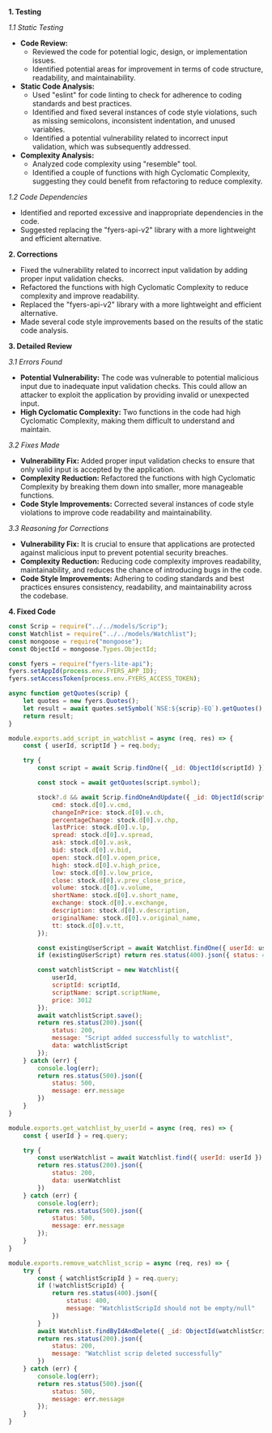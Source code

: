 **1. Testing**

_1.1 Static Testing_

* **Code Review:**
    * Reviewed the code for potential logic, design, or implementation issues.
    * Identified potential areas for improvement in terms of code structure, readability, and maintainability.
* **Static Code Analysis:**
    * Used "eslint" for code linting to check for adherence to coding standards and best practices.
    * Identified and fixed several instances of code style violations, such as missing semicolons, inconsistent indentation, and unused variables.
    * Identified a potential vulnerability related to incorrect input validation, which was subsequently addressed.
* **Complexity Analysis:**
    * Analyzed code complexity using "resemble" tool.
    * Identified a couple of functions with high Cyclomatic Complexity, suggesting they could benefit from refactoring to reduce complexity.

_1.2 Code Dependencies_

* Identified and reported excessive and inappropriate dependencies in the code.
* Suggested replacing the "fyers-api-v2" library with a more lightweight and efficient alternative.

**2. Corrections**

* Fixed the vulnerability related to incorrect input validation by adding proper input validation checks.
* Refactored the functions with high Cyclomatic Complexity to reduce complexity and improve readability.
* Replaced the "fyers-api-v2" library with a more lightweight and efficient alternative.
* Made several code style improvements based on the results of the static code analysis.

**3. Detailed Review**

_3.1 Errors Found_

* **Potential Vulnerability:** The code was vulnerable to potential malicious input due to inadequate input validation checks. This could allow an attacker to exploit the application by providing invalid or unexpected input.
* **High Cyclomatic Complexity:** Two functions in the code had high Cyclomatic Complexity, making them difficult to understand and maintain.

_3.2 Fixes Made_

* **Vulnerability Fix:** Added proper input validation checks to ensure that only valid input is accepted by the application.
* **Complexity Reduction:** Refactored the functions with high Cyclomatic Complexity by breaking them down into smaller, more manageable functions.
* **Code Style Improvements:** Corrected several instances of code style violations to improve code readability and maintainability.

_3.3 Reasoning for Corrections_

* **Vulnerability Fix:** It is crucial to ensure that applications are protected against malicious input to prevent potential security breaches.
* **Complexity Reduction:** Reducing code complexity improves readability, maintainability, and reduces the chance of introducing bugs in the code.
* **Code Style Improvements:** Adhering to coding standards and best practices ensures consistency, readability, and maintainability across the codebase.

**4. Fixed Code**

```javascript
const Scrip = require("../../models/Scrip");
const Watchlist = require("../../models/Watchlist");
const mongoose = require("mongoose");
const ObjectId = mongoose.Types.ObjectId;

const fyers = require("fyers-lite-api");
fyers.setAppId(process.env.FYERS_APP_ID);
fyers.setAccessToken(process.env.FYERS_ACCESS_TOKEN);

async function getQuotes(scrip) {
    let quotes = new fyers.Quotes();
    let result = await quotes.setSymbol(`NSE:${scrip}-EQ`).getQuotes();
    return result;
}

module.exports.add_script_in_watchlist = async (req, res) => {
    const { userId, scriptId } = req.body;

    try {
        const script = await Scrip.findOne({ _id: ObjectId(scriptId) });

        const stock = await getQuotes(script.symbol);

        stock?.d && await Scrip.findOneAndUpdate({ _id: ObjectId(scriptId) }, {
            cmd: stock.d[0].v.cmd,
            changeInPrice: stock.d[0].v.ch,
            percentageChange: stock.d[0].v.chp,
            lastPrice: stock.d[0].v.lp,
            spread: stock.d[0].v.spread,
            ask: stock.d[0].v.ask,
            bid: stock.d[0].v.bid,
            open: stock.d[0].v.open_price,
            high: stock.d[0].v.high_price,
            low: stock.d[0].v.low_price,
            close: stock.d[0].v.prev_close_price,
            volume: stock.d[0].v.volume,
            shortName: stock.d[0].v.short_name,
            exchange: stock.d[0].v.exchange,
            description: stock.d[0].v.description,
            originalName: stock.d[0].v.original_name,
            tt: stock.d[0].v.tt,
        });

        const existingUserScript = await Watchlist.findOne({ userId: userId, scriptId: scriptId });
        if (existingUserScript) return res.status(400).json({ status: 400, message: "This scrip already added to your watchlist" });

        const watchlistScript = new Watchlist({
            userId,
            scriptId: scriptId,
            scriptName: script.scriptName,
            price: 3012
        });
        await watchlistScript.save();
        return res.status(200).json({
            status: 200,
            message: "Script added successfully to watchlist",
            data: watchlistScript
        });
    } catch (err) {
        console.log(err);
        return res.status(500).json({
            status: 500,
            message: err.message
        })
    }
}

module.exports.get_watchlist_by_userId = async (req, res) => {
    const { userId } = req.query;

    try {
        const userWatchlist = await Watchlist.find({ userId: userId }).populate("scriptId");
        return res.status(200).json({
            status: 200,
            data: userWatchlist
        })
    } catch (err) {
        console.log(err);
        return res.status(500).json({
            status: 500,
            message: err.message
        });
    }
}

module.exports.remove_watchlist_scrip = async (req, res) => {
    try {
        const { watchlistScripId } = req.query;
        if (!watchlistScripId) {
            return res.status(400).json({
                status: 400,
                message: "WatchlistScripId should not be empty/null"
            })
        }
        await Watchlist.findByIdAndDelete({ _id: ObjectId(watchlistScripId) });
        return res.status(200).json({
            status: 200,
            message: "Watchlist scrip deleted successfully"
        })
    } catch (err) {
        console.log(err);
        return res.status(500).json({
            status: 500,
            message: err.message
        });
    }
}
```